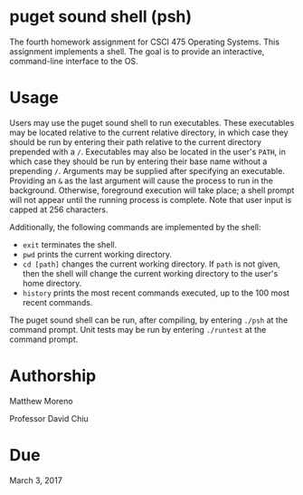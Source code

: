 # puget sound shell (psh)
The fourth homework assignment for CSCI 475 Operating Systems. This assignment implements a shell. The goal is to provide an interactive, command-line interface to the OS.

# Usage
Users may use the puget sound shell to run executables. These executables may be located relative to the current relative directory, in which case they should be run by entering their path relative to the current directory prepended with a `/`. Executables may also be located in the user's `PATH`, in which case they should be run by entering their base name without a prepending `/`. Arguments may be supplied after specifying an executable. Providing an `&` as the last argument will cause the process to run in the background. Otherwise, foreground execution will take place; a shell prompt will not appear until the running process is complete. Note that user input is capped at 256 characters.

Additionally, the following commands are implemented by the shell:
* `exit` terminates the shell.
* `pwd` prints the current working directory.
* `cd [path]` changes the current working directory. If `path` is not given, then the shell will change the current working directory to the user's home directory.
* `history` prints the most recent commands executed, up to the 100 most recent commands.

The puget sound shell can be run, after compiling, by entering `./psh` at the command prompt. Unit tests may be run by entering `./runtest` at the command prompt.

# Authorship
Matthew Moreno

Professor David Chiu

# Due
March 3, 2017
